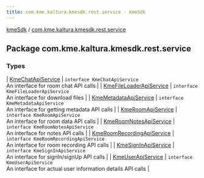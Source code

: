 ```yaml
---
title: com.kme.kaltura.kmesdk.rest.service - kmeSdk
---
```


[kmeSdk](../index.html) / [com.kme.kaltura.kmesdk.rest.service](./index.html)

## Package com.kme.kaltura.kmesdk.rest.service

### Types

| [KmeChatApiService](-kme-chat-api-service/index.html) | `interface KmeChatApiService`<br>An interface for room chat API calls |
| [KmeFileLoaderApiService](-kme-file-loader-api-service/index.html) | `interface KmeFileLoaderApiService`<br>An interface for download files |
| [KmeMetadataApiService](-kme-metadata-api-service/index.html) | `interface KmeMetadataApiService`<br>An interface for getting metadata API calls |
| [KmeRoomApiService](-kme-room-api-service/index.html) | `interface KmeRoomApiService`<br>An interface for room data API calls |
| [KmeRoomNotesApiService](-kme-room-notes-api-service/index.html) | `interface KmeRoomNotesApiService`<br>An interface for notes API calls |
| [KmeRoomRecordingApiService](-kme-room-recording-api-service/index.html) | `interface KmeRoomRecordingApiService`<br>An interface for room recording API calls |
| [KmeSignInApiService](-kme-sign-in-api-service/index.html) | `interface KmeSignInApiService`<br>An interface for signIn/signUp API calls |
| [KmeUserApiService](-kme-user-api-service/index.html) | `interface KmeUserApiService`<br>An interface for actual user information details API calls |

